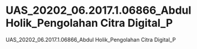 # UAS_20202_06.2017.1.06866_Abdul Holik_Pengolahan Citra Digital_P
UAS_20202_06.2017.1.06866_Abdul Holik_Pengolahan Citra Digital_P
